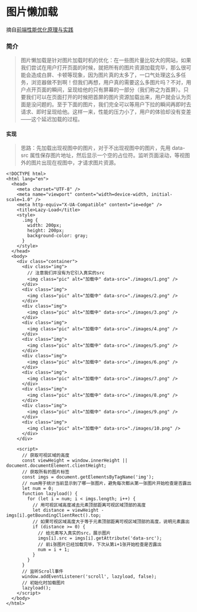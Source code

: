 # 图片懒加载

摘自[前端性能优化原理与实践](https://juejin.im/book/5b936540f265da0a9624b04b/section/5bb62114f265da0ada52569b)

### 简介

> 图片懒加载是针对图片加载时机的优化：在一些图片量比较大的网站，如果我们尝试在用户打开页面的时候，就把所有的图片资源加载完毕，那么很可能会造成白屏、卡顿等现象，因为图片真的太多了，一口气处理这么多任务，浏览器做不到啊！但我们再想，用户真的需要这么多图片吗？不对，用户点开页面的瞬间，呈现给他的只有屏幕的一部分（我们称之为首屏）。只要我们可以在页面打开的时候把首屏的图片资源加载出来，用户就会认为页面是没问题的。至于下面的图片，我们完全可以等用户下拉的瞬间再即时去请求、即时呈现给他。这样一来，性能的压力小了，用户的体验却没有变差——这个延迟加载的过程。

#### 实现

> 思路：先加载出现视图中的图片，对于不出现视图中的图片，先用 data-src 属性保存图片地址，然后显示一个空的占位符。监听页面滚动，等视图外的图片出现在视图中，才请求图片资源。

```
<!DOCTYPE html>
<html lang="en">
  <head>
    <meta charset="UTF-8" />
    <meta name="viewport" content="width=device-width, initial-scale=1.0" />
    <meta http-equiv="X-UA-Compatible" content="ie=edge" />
    <title>Lazy-Load</title>
    <style>
      .img {
        width: 200px;
        height: 200px;
        background-color: gray;
      }
    </style>
  </head>
  <body>
    <div class="container">
      <div class="img">
        // 注意我们并没有为它引入真实的src
        <img class="pic" alt="加载中" data-src="./images/1.png" />
      </div>
      <div class="img">
        <img class="pic" alt="加载中" data-src="./images/2.png" />
      </div>
      <div class="img">
        <img class="pic" alt="加载中" data-src="./images/3.png" />
      </div>
      <div class="img">
        <img class="pic" alt="加载中" data-src="./images/4.png" />
      </div>
      <div class="img">
        <img class="pic" alt="加载中" data-src="./images/5.png" />
      </div>
      <div class="img">
        <img class="pic" alt="加载中" data-src="./images/6.png" />
      </div>
      <div class="img">
        <img class="pic" alt="加载中" data-src="./images/7.png" />
      </div>
      <div class="img">
        <img class="pic" alt="加载中" data-src="./images/8.png" />
      </div>
      <div class="img">
        <img class="pic" alt="加载中" data-src="./images/9.png" />
      </div>
      <div class="img">
        <img class="pic" alt="加载中" data-src="./images/10.png" />
      </div>
    </div>

    <script>
      // 获取可视区域的高度
      const viewHeight = window.innerHeight || document.documentElement.clientHeight;
      // 获取所有的图片标签
      const imgs = document.getElementsByTagName('img');
      // num用于统计当前显示到了哪一张图片，避免每次都从第一张图片开始检查是否露出
      let num = 0;
      function lazyload() {
        for (let i = num; i < imgs.length; i++) {
          // 用可视区域高度减去元素顶部距离可视区域顶部的高度
          let distance = viewHeight - imgs[i].getBoundingClientRect().top;
          // 如果可视区域高度大于等于元素顶部距离可视区域顶部的高度，说明元素露出
          if (distance >= 0) {
            // 给元素写入真实的src，展示图片
            imgs[i].src = imgs[i].getAttribute('data-src');
            // 前i张图片已经加载完毕，下次从第i+1张开始检查是否露出
            num = i + 1;
          }
        }
      }
      // 监听Scroll事件
      window.addEventListener('scroll', lazyload, false);
      // 初始化时加载图片
      lazyload();
    </script>
  </body>
</html>
```
